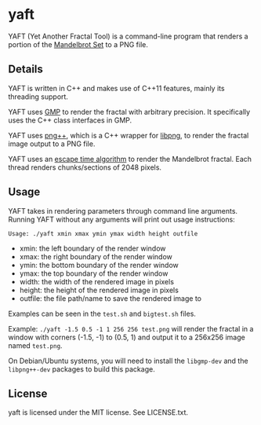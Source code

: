 yaft
====

YAFT (Yet Another Fractal Tool) is a command-line program that renders a portion
of the [Mandelbrot Set](http://en.wikipedia.org/wiki/Mandelbrot_set) to a PNG
file.

Details
-------

YAFT is written in C++ and makes use of C++11 features, mainly its threading
support.

YAFT uses [GMP](https://gmplib.org/) to render the fractal with arbitrary
precision. It specifically uses the C++ class interfaces in GMP.

YAFT uses [png++](http://www.nongnu.org/pngpp/), which is a C++ wrapper for
[libpng](http://www.libpng.org/pub/png/libpng.html), to render the fractal image
output to a PNG file.

YAFT uses an [escape time
algorithm](https://en.wikipedia.org/wiki/Mandelbrot_set#Escape_time_algorithm)
to render the Mandelbrot fractal. Each thread renders chunks/sections of 2048
pixels.

Usage
-----

YAFT takes in rendering parameters through command line arguments. Running YAFT
without any arguments will print out usage instructions:

```
Usage: ./yaft xmin xmax ymin ymax width height outfile
```

* xmin: the left boundary of the render window
* xmax: the right boundary of the render window
* ymin: the bottom boundary of the render window
* ymax: the top boundary of the render window
* width: the width of the rendered image in pixels
* height: the height of the rendered image in pixels
* outfile: the file path/name to save the rendered image to

Examples can be seen in the `test.sh` and `bigtest.sh` files.

Example: `./yaft -1.5 0.5 -1 1 256 256 test.png` will render the fractal in a
window with corners (-1.5, -1) to (0.5, 1) and output it to a 256x256 image
named `test.png`.

On Debian/Ubuntu systems, you will need to install the `libgmp-dev` and the
`libpng++-dev` packages to build this package.

License
-------

yaft is licensed under the MIT license. See LICENSE.txt.
